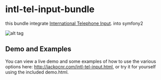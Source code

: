 intl-tel-input-bundle
=====================

this bundle integrate [International Telephone Input](https://github.com/Bluefieldscom/intl-tel-input). into symfony2

![alt tag](https://raw.github.com/Bluefieldscom/intl-tel-input/master/screenshot.png)


## Demo and Examples
You can view a live demo and some examples of how to use the various options here: http://jackocnr.com/intl-tel-input.html, or try it for yourself using the included demo.html.